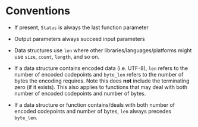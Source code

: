 # Conventions

- If present, `Status` is always the last function parameter

- Output parameters always succeed input parameters

- Data structures use `len` where other libraries/languages/platforms might use
  `size`, `count`, `length`, and so on.

- If a data structure contains encoded data (i.e. UTF-8), `len` refers to the
  number of encoded codepoints and `byte_len` refers to the number of bytes the
  encoding requires.  Note this does **not** include the terminating zero (if
  it exists).  This also applies to functions that may deal with both number of
  encoded codepoints and number of bytes.

- If a data structure or function contains/deals with both number of encoded
  codepoints and number of bytes, `len` always precedes `byte_len`.
